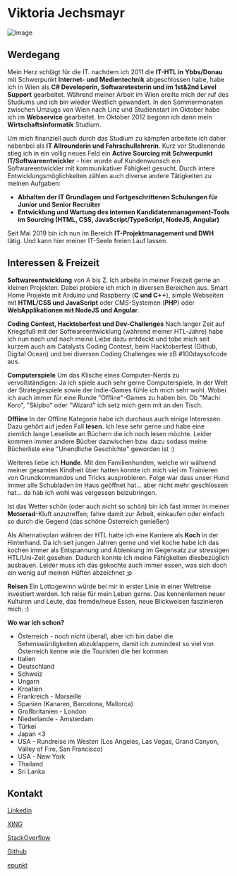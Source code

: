 # Viktoria Jechsmayr

![Image](https://vjechsmayr.github.io/blog-8871.jpg)


## Werdegang

Mein Herz schlägt für die IT. nachdem ich 2011 die **IT-HTL in Ybbs/Donau** mit Schwerpunkt **Internet- und Medientechnik** abgeschlossen habe, habe ich in Wien als **C# Developerin, Softwaretesterin und im 1st&2nd Level Support** gearbeitet. 
Während meiner Arbeit im Wien ereilte mich der ruf des Studiums und ich bin wieder Westlich gewandert. In den Sommermonaten zwischen Umzugs von Wien nach Linz und Studienstart im Oktober habe ich im **Webservice** gearbeitet. Im Oktober 2012 begonn ich dann mein **Wirtschaftsinformatik** Studium. 

Um mich finanziell auch durch das Studium zu kämpfen arbeitete ich daher nebenbei als **IT Allrounderin und Fahrschullehrerin**.
Kurz vor Studienende stieg ich in ein vollig neues Feld ein **Active Sourcing mit Schwerpunkt IT/Softwareentwickler** - hier wurde auf Kundenwunsch ein Softwareentwickler mit kommunikativer Fähigkeit gesucht. Durch intere Entwicklungsmöglichkeiten zählen auch diverse andere Tätigkeiten zu meinen Aufgaben:
- **Abhalten der IT Grundlagen und Fortgeschrittenen Schulungen für Junior und Senior Recruiter**
- **Entwicklung und Wartung des internen Kandidatenmanagement-Tools im Sourcing (HTML, CSS, JavaScript/TypeScript, NodeJS, Angular)**

Seit Mai 2019 bin ich nun im Bereich **IT-Projektmanagement und DWH** tätig. Und kann hier meiner IT-Seele freien Lauf lassen. 

## Interessen & Freizeit

**Softwareentwicklung**  von A bis Z. 
Ich arbeite in meiner Freizeit gerne an kleinen Projekten. Dabei probiere ich mich in diversen Bereichen aus. Smart Home Projekte mit Arduino und Raspberry (**C und C++**), simple Webseiten mit **HTML/CSS und JavaScript** oder CMS-Systemen (**PHP**) oder **WebApplikationen mit NodeJS und Angular**.

**Coding Contest, Hacktoberfest und Dev-Challenges**
Nach langer Zeit auf Kriegsfuß mit der Softwareentwicklung (während meiner HTL-Jahre) habe ich nun nach und nach meine Liebe dazu entdeckt und tobe mich seit kurzem auch am Catalysts Coding Contest, beim Hacktoberfest (Github, Digital Ocean) und bei diversen Coding Challenges wie zB #100daysofcode aus. 

**Computerspiele**
Um das Klische eines Computer-Nerds zu vervollständigen: Ja ich spiele auch sehr gerne Computerspiele. In der Welt der Strategiespiele sowie der Indie-Games fühle ich mich sehr wohl.
Wobei ich auch immer für eine Runde "Offline"-Games zu haben bin. Ob "Machi Koro", "Skipbo" oder "Wizard" ich setz mich gern mit an den Tisch.

**Offline**
In der Offline Kategorie habe ich durchaus auch einige Interessen. Dazu gehört auf jeden Fall **lesen**.
Ich lese sehr gerne und habe eine ziemlich lange Leseliste an Büchern die ich noch lesen möchte. Leider kommen immer andere Bücher dazwischen bzw. dazu sodass meine Bücherliste eine "Unendliche Geschichte" geworden ist :)

Weiteres liebe ich **Hunde**. Mit den Familienhunden, welche wir während meiner gesamten Kindheit über hatten konnte ich mich viel im Trainieren von Grundkommandos und Tricks ausprobieren. Folge war dass unser Hund immer alle Schubladen im Haus geöffnet hat... aber nicht mehr geschlossen hat... da hab ich wohl was vergessen beizubringen. 

Ist das Wetter schön (oder auch nicht so schön) bin ich fast immer in meiner **Motorrad**-Kluft anzutreffen; fahre damit zur Arbeit, einkaufen oder einfach so durch die Gegend (das schöne Österreich genießen)

Als Alternativplan währen der HTL hatte ich eine Karriere als **Koch** in der Hinterhand. Da ich seit jungen Jahren gerne und viel koche habe ich das kochen immer als Entspannung und Ablenkung im Gegensatz zur stressigen HTL/Uni-Zeit gesehen. Dadurch konnte ich meine Fähigkeiten diesbezüglich ausbauen. Leider muss ich das gekochte auch immer essen, was sich doch ein wenig auf meinen Hüften abzeichnet ;p

**Reisen**
Ein Lottogewinn würde bei mir in erster Linie in einer Weltreise investiert werden. Ich reise für mein Leben gerne. Das kennenlernen neuer Kulturen und Leute, das fremde/neue Essen, neue Blickweisen faszinieren mich. :)

**Wo war ich schon?**
- Österreich - noch nicht überall, aber ich bin dabei die Sehenswürdigkeiten abzuklappern, damit ich zumindest so viel von Österreich kenne wie die Touristen die her kommen
- Italien
- Deutschland
- Schweiz
- Ungarn
- Kroatien
- Frankreich - Marseille
- Spanien (Kanaren, Barcelona, Mallorca)
- Großbritanien - London 
- Niederlande - Amsterdam
- Türkei
- Japan <3
- USA - Rundreise im Westen (Los Angeles, Las Vegas, Grand Canyon, Valley of Fire, San Francisco)
- USA - New York
- Thailand
- Sri Lanka

## Kontakt

[Linkedin](https://www.linkedin.com/in/viktoria-jechsmayr/)

[XING](https://www.xing.com/profile/Viktoria_Jechsmayr )

[StackOverflow](https://stackoverflow.com/users/story/8055029 )

[Github](https://github.com/vJechsmayr)

[epunkt](https://www.epunkt.com/u/team/jechsmayr-viktoria/)

